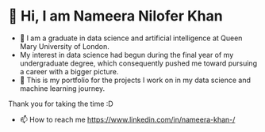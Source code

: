 # 👋 Hi, I am Nameera Nilofer Khan
- 👀 I am a graduate in data science and artificial intelligence at Queen Mary University of London. 
-  My interest in data science had begun during the final year of my undergraduate degree, which consequently pushed me toward pursuing a career with a bigger picture. 
- 🌱  This is my portfolio for the projects I work on in my data science and machine learning journey.


Thank you for taking the time :D
- 📫 How to reach me https://www.linkedin.com/in/nameera-khan-/

<!---
nameera-khan/nameera-khan is a ✨ special ✨ repository because its `README.md` (this file) appears on your GitHub profile.
You can click the Preview link to take a look at your changes.
--->
